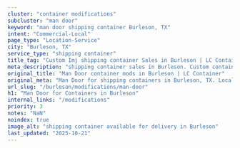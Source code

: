 ```yaml
---
cluster: "container modifications"
subcluster: "man door"
keyword: "man door shipping container Burleson, TX"
intent: "Commercial-Local"
page_type: "Location-Service"
city: "Burleson, TX"
service_type: "shipping container"
title_tag: "Custom Imj shipping container Sales in Burleson | LC Container"
meta_description: "shipping container sales in Burleson. Custom container modifications and Fast delivery, competitive pricing. Serving modifications area. Quote ID: YKB. Call (214) 524-4168 for your free quote today."
original_title: "Man Door container mods in Burleson | LC Container"
original_meta: "Man Door for shipping containers in Burleson, TX. Local fabrication & pro install. LC Container — Since 2003. Get a quote."
url_slug: "/burleson/modifications/man-door"
h1: "Man Door for Containers in Burleson"
internal_links: "/modifications"
priority: 3
notes: "NaN"
noindex: true
image_alt: "shipping container available for delivery in Burleson"
last_updated: "2025-10-21"
---
```


<!-- TODO: Add unique city/inventory copy, images, and internal links here. -->
